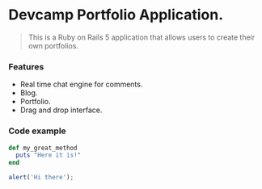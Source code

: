 # Devcamp Portfolio Application.

> This is a Ruby on Rails 5 application that allows users to create their own portfolios.

### Features

- Real time chat engine for comments.
- Blog.
- Portfolio.
- Drag and drop interface.

### Code example

```ruby
def my_great_method
  puts "Here it is!"
end
```

```javascript
alert('Hi there');
```
